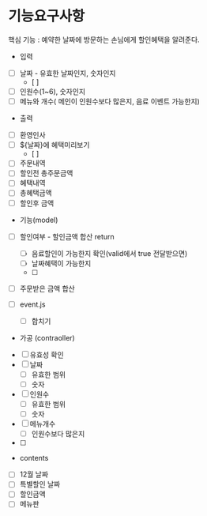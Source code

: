 # 기능요구사항

핵심 기능 : 예약한 날짜에 방문하는 손님에게 할인혜택을 알려준다.

- 입력
- [ ] 날짜 - 유효한 날짜인지, 숫자인지
  - [ ]
- [ ] 인원수(1~6), 숫자인지
- [ ] 메뉴와 개수( 메인이 인원수보다 많은지, 음료 이벤트 가능한지)

- 출력
- [ ] 환영인사
- [ ] ${날짜}에 혜택미리보기
  - [ ]
- [ ] 주문내역
- [ ] 할인전 총주문금액
- [ ] 혜택내역
- [ ] 총혜택금액
- [ ] 할인후 금액

- 기능(model)
- [ ] 할인여부 - 할인금액 합산 return
  - [ ] 음료할인이 가능한지 확인(valid에서 true 전달받으면)
  - [ ] 날짜혜택이 가능한지
  - [ ]
- [ ] 주문받은 금액 합산
- [ ] event.js

  - [ ] 합치기

- 가공 (contraoller)
- [ ] 유효성 확인
- [ ] 날짜
  - [ ] 유효한 범위
  - [ ] 숫자
- [ ] 인원수
  - [ ] 유효한 범위
  - [ ] 숫자
- [ ] 메뉴개수
  - [ ] 인원수보다 많은지
- [ ]

- contents
- [ ] 12월 날짜
- [ ] 특별할인 날짜
- [ ] 할인금액
- [ ] 메뉴판
